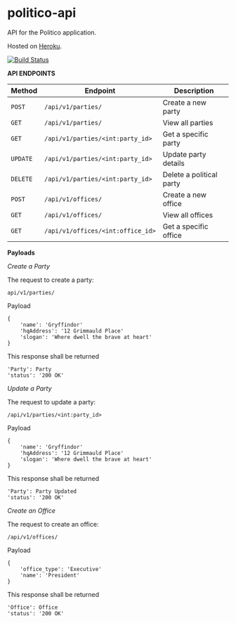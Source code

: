 # politico-api
API for the Politico application.

Hosted on [Heroku](https://my-politico-api.herokuapp.com/).

[![Build Status](https://travis-ci.com/lizwkariuki58/politico-api.svg?branch=develop)](https://travis-ci.com/lizwkariuki58/politico-api)

**API ENDPOINTS**

| Method   | Endpoint                              | Description                           |
| -------- | --------------------------------------| ------------------------------------- |
| `POST`   | `/api/v1/parties/`                    | Create a new party                    |
| `GET`    | `/api/v1/parties/`                    | View all parties                      |
| `GET`    | `/api/v1/parties/<int:party_id>`      | Get a specific party                  |
| `UPDATE` | `/api/v1/parties/<int:party_id>`      | Update party details                  |
| `DELETE` | `/api/v1/parties/<int:party_id>`      | Delete a political party              |
| `POST`   | `/api/v1/offices/`                    | Create a new office                   |
| `GET`    | `/api/v1/offices/`                    | View all offices                      |
| `GET`    | `/api/v1/offices/<int:office_id>`     | Get a specific office                 |



**Payloads**

*Create a Party*

The request to create a party:

```api/v1/parties/```

Payload
```
{
    'name': 'Gryffindor'
    'hqAddress': '12 Grimmauld Place'
    'slogan': 'Where dwell the brave at heart'
}
```

This response shall be returned
```
'Party': Party
'status': '200 OK'
```

*Update a Party*

The request to update a party:

```/api/v1/parties/<int:party_id>```

Payload
```
{
    'name': 'Gryffindor'
    'hqAddress': '12 Grimmauld Place'
    'slogan': 'Where dwell the brave at heart'
}
```

This response shall be returned
```
'Party': Party Updated
'status': '200 OK'
```

*Create an Office*

The request to create an office:

```/api/v1/offices/```

Payload
```
{
    'office_type': 'Executive'
    'name': 'President'
}
```

This response shall be returned
```
'Office': Office
'status': '200 OK'
```
